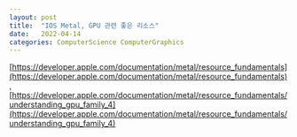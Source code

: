 ```yaml
---
layout: post
title:  "IOS Metal, GPU 관련 좋은 리소스"
date:   2022-04-14
categories: ComputerScience ComputerGraphics
---
```


[https://developer.apple.com/documentation/metal/resource_fundamentals](https://developer.apple.com/documentation/metal/resource_fundamentals), [https://developer.apple.com/documentation/metal/resource_fundamentals/understanding_gpu_family_4](https://developer.apple.com/documentation/metal/resource_fundamentals/understanding_gpu_family_4)             